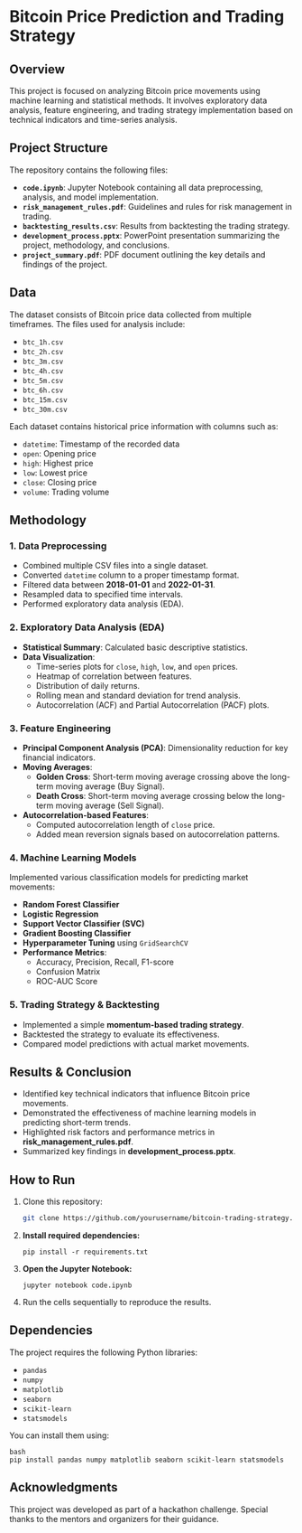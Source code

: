 # Bitcoin Price Prediction and Trading Strategy

## Overview
This project is focused on analyzing Bitcoin price movements using machine learning and statistical methods. It involves exploratory data analysis, feature engineering, and trading strategy implementation based on technical indicators and time-series analysis.

## Project Structure
The repository contains the following files:

- **`code.ipynb`**: Jupyter Notebook containing all data preprocessing, analysis, and model implementation.
- **`risk_management_rules.pdf`**: Guidelines and rules for risk management in trading.
- **`backtesting_results.csv`**: Results from backtesting the trading strategy.
- **`development_process.pptx`**: PowerPoint presentation summarizing the project, methodology, and conclusions.
- **`project_summary.pdf`**: PDF document outlining the key details and findings of the project.

## Data
The dataset consists of Bitcoin price data collected from multiple timeframes. The files used for analysis include:

- `btc_1h.csv`
- `btc_2h.csv`
- `btc_3m.csv`
- `btc_4h.csv`
- `btc_5m.csv`
- `btc_6h.csv`
- `btc_15m.csv`
- `btc_30m.csv`

Each dataset contains historical price information with columns such as:
- `datetime`: Timestamp of the recorded data
- `open`: Opening price
- `high`: Highest price
- `low`: Lowest price
- `close`: Closing price
- `volume`: Trading volume

## Methodology
### 1. Data Preprocessing
- Combined multiple CSV files into a single dataset.
- Converted `datetime` column to a proper timestamp format.
- Filtered data between **2018-01-01** and **2022-01-31**.
- Resampled data to specified time intervals.
- Performed exploratory data analysis (EDA).

### 2. Exploratory Data Analysis (EDA)
- **Statistical Summary**: Calculated basic descriptive statistics.
- **Data Visualization**:
  - Time-series plots for `close`, `high`, `low`, and `open` prices.
  - Heatmap of correlation between features.
  - Distribution of daily returns.
  - Rolling mean and standard deviation for trend analysis.
  - Autocorrelation (ACF) and Partial Autocorrelation (PACF) plots.

### 3. Feature Engineering
- **Principal Component Analysis (PCA)**: Dimensionality reduction for key financial indicators.
- **Moving Averages**:
  - **Golden Cross**: Short-term moving average crossing above the long-term moving average (Buy Signal).
  - **Death Cross**: Short-term moving average crossing below the long-term moving average (Sell Signal).
- **Autocorrelation-based Features**:
  - Computed autocorrelation length of `close` price.
  - Added mean reversion signals based on autocorrelation patterns.

### 4. Machine Learning Models
Implemented various classification models for predicting market movements:
- **Random Forest Classifier**
- **Logistic Regression**
- **Support Vector Classifier (SVC)**
- **Gradient Boosting Classifier**
- **Hyperparameter Tuning** using `GridSearchCV`
- **Performance Metrics**:
  - Accuracy, Precision, Recall, F1-score
  - Confusion Matrix
  - ROC-AUC Score

### 5. Trading Strategy & Backtesting
- Implemented a simple **momentum-based trading strategy**.
- Backtested the strategy to evaluate its effectiveness.
- Compared model predictions with actual market movements.

## Results & Conclusion
- Identified key technical indicators that influence Bitcoin price movements.
- Demonstrated the effectiveness of machine learning models in predicting short-term trends.
- Highlighted risk factors and performance metrics in **risk_management_rules.pdf**.
- Summarized key findings in **development_process.pptx**.

## How to Run
1. Clone this repository:
   ```bash
   git clone https://github.com/yourusername/bitcoin-trading-strategy.git
   ```
2.  **Install required dependencies:**

    ```
    pip install -r requirements.txt
    ```

3.  **Open the Jupyter Notebook:**

    ```
    jupyter notebook code.ipynb
    ```

4.  Run the cells sequentially to reproduce the results.   

## Dependencies  
The project requires the following Python libraries:  

- `pandas`  
- `numpy`  
- `matplotlib`  
- `seaborn`  
- `scikit-learn`  
- `statsmodels`  

You can install them using:  

```
bash 
pip install pandas numpy matplotlib seaborn scikit-learn statsmodels
```
## Acknowledgments
This project was developed as part of a hackathon challenge. Special thanks to the mentors and organizers for their guidance.
   
